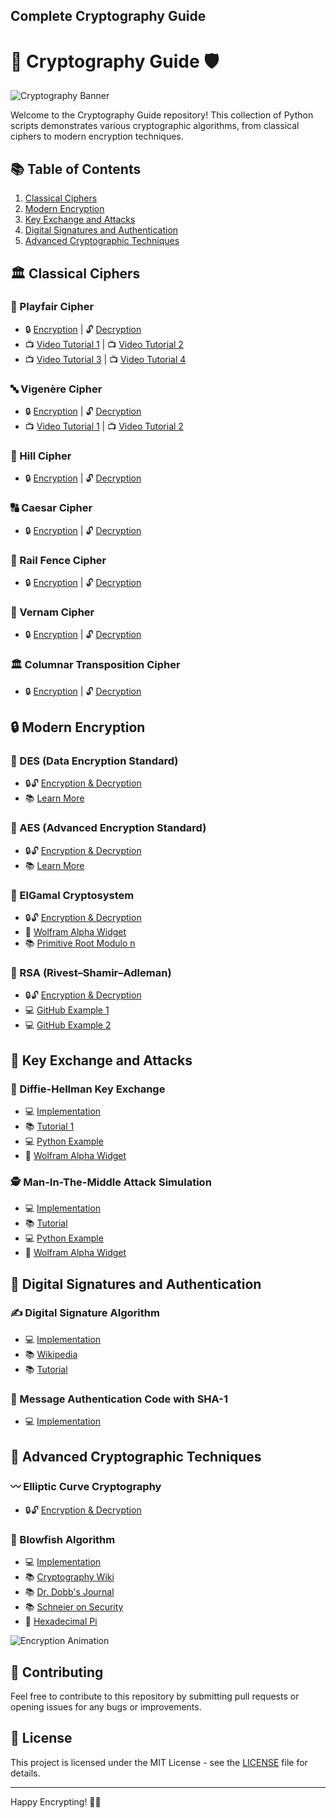 ## Complete Cryptography Guide
# 🔐 Cryptography Guide 🛡️

![Cryptography Banner](https://giphy.com/embed/bkWx4faTOhww8)

Welcome to the Cryptography Guide repository! This collection of Python scripts demonstrates various cryptographic algorithms, from classical ciphers to modern encryption techniques.

## 📚 Table of Contents

1. [Classical Ciphers](#classical-ciphers)
2. [Modern Encryption](#modern-encryption)
3. [Key Exchange and Attacks](#key-exchange-and-attacks)
4. [Digital Signatures and Authentication](#digital-signatures-and-authentication)
5. [Advanced Cryptographic Techniques](#advanced-cryptographic-techniques)

## 🏛️ Classical Ciphers

### 🔡 Playfair Cipher
- 🔒 [Encryption](playfair_encryption.py) | 🔓 [Decryption](playfair_decryption.py)
- 📺 [Video Tutorial 1](https://www.youtube.com/watch?v=U_J2xnhblPg) | 📺 [Video Tutorial 2](https://www.youtube.com/watch?v=O8MxWNfrzho&t=4s)
- 📺 [Video Tutorial 3](https://www.youtube.com/watch?v=66K1tplwYqg&t=5s) | 📺 [Video Tutorial 4](https://www.youtube.com/watch?v=2PUInSjhxNs)

### 🔤 Vigenère Cipher
- 🔒 [Encryption](vigenere_encryption.py) | 🔓 [Decryption](vigenere_decryption.py)
- 📺 [Video Tutorial 1](https://www.youtube.com/watch?v=FAbkLSktxWQ) | 📺 [Video Tutorial 2](https://www.youtube.com/watch?v=zLbZM_MA3qE&t=575s)

### 🔢 Hill Cipher
- 🔒 [Encryption](hill_encryption.py) | 🔓 [Decryption](hill_decryption.py)

### 🔠 Caesar Cipher
- 🔒 [Encryption](caesar_encryption.py) | 🔓 [Decryption](caesar_decryption.py)

### 🚂 Rail Fence Cipher
- 🔒 [Encryption](railfence_encryption.py) | 🔓 [Decryption](railfence_decryption.py)

### 📜 Vernam Cipher
- 🔒 [Encryption](vernam_encryption.py) | 🔓 [Decryption](vernam_decryption.py)

### 🏛️ Columnar Transposition Cipher
- 🔒 [Encryption](columnar_transposition_encryption.py) | 🔓 [Decryption](columnar_transposition_decryption.py)

## 🔒 Modern Encryption

### 🔐 DES (Data Encryption Standard)
- 🔒🔓 [Encryption & Decryption](des_encry_decry.py)
- 📚 [Learn More](https://www.geeksforgeeks.org/data-encryption-standard-des-set-1)

### 🔏 AES (Advanced Encryption Standard)
- 🔒🔓 [Encryption & Decryption](aes_encry_decry.py)
- 📚 [Learn More](https://medium.com/quick-code/aes-implementation-in-python-a82f582f51c2)

### 🧮 ElGamal Cryptosystem
- 🔒🔓 [Encryption & Decryption](elGamel_encry_decry.py)
- 🧮 [Wolfram Alpha Widget](https://www.wolframalpha.com/widgets/view.jsp?id=ef51422db7db201ebc03c8800f41ba99)
- 📚 [Primitive Root Modulo n](https://en.wikipedia.org/wiki/Primitive_root_modulo_n)

### 🔑 RSA (Rivest–Shamir–Adleman)
- 🔒🔓 [Encryption & Decryption](rsa_encry_decry.py)
- 💻 [GitHub Example 1](https://github.com/agottiparthy1/rsa/blob/master/rsa_python)
- 💻 [GitHub Example 2](https://github.com/faisalkhan91/RSA-Algorithm/blob/master/RSA.py)

## 🔑 Key Exchange and Attacks

### 🤝 Diffie-Hellman Key Exchange
- 💻 [Implementation](diff_hellmen_key_exchange.py)
- 📚 [Tutorial 1](https://sublimerobots.com/2015/01/simple-diffie-hellman-example-python/)
- 💻 [Python Example](https://trinket.io/python/d574095364)
- 🧮 [Wolfram Alpha Widget](https://www.wolframalpha.com/widgets/view.jsp?id=ef51422db7db201ebc03c8800f41ba99)

### 🕵️ Man-In-The-Middle Attack Simulation
- 💻 [Implementation](man_in_the_middle.py)
- 📚 [Tutorial](https://sublimerobots.com/2015/01/simple-diffie-hellman-example-python/)
- 💻 [Python Example](https://trinket.io/python/d574095364)
- 🧮 [Wolfram Alpha Widget](https://www.wolframalpha.com/widgets/view.jsp?id=ef51422db7db201ebc03c8800f41ba99)

## 📝 Digital Signatures and Authentication

### ✍️ Digital Signature Algorithm
- 💻 [Implementation](digital_signature.py)
- 📚 [Wikipedia](https://en.wikipedia.org/wiki/Digital_Signature_Algorithm)
- 📚 [Tutorial](https://www.includehelp.com/cryptography/digital-signature-algorithm-dsa.aspx)

### 🔏 Message Authentication Code with SHA-1
- 💻 [Implementation](hmac_with_sha1.py)

## 🚀 Advanced Cryptographic Techniques

### 〰️ Elliptic Curve Cryptography
- 🔒🔓 [Encryption & Decryption](elliptic_curve_encry_decry.py)

### 🐡 Blowfish Algorithm
- 💻 [Implementation](blowfish_encry_decry.py)
- 📚 [Cryptography Wiki](https://cryptography.fandom.com/wiki/Blowfish)
- 📚 [Dr. Dobb's Journal](https://www.drdobbs.com/security/the-blowfish-encryption-algorithm/184409216)
- 📚 [Schneier on Security](https://www.schneier.com/academic/archives/1995/09/the_blowfish_encrypt.html)
- 🧮 [Hexadecimal Pi](https://giordano.github.io/blog/2017-11-21-hexadecimal-pi/)

![Encryption Animation](https://example.com/encryption_animation.gif)

## 🌟 Contributing

Feel free to contribute to this repository by submitting pull requests or opening issues for any bugs or improvements.

## 📜 License

This project is licensed under the MIT License - see the [LICENSE](LICENSE) file for details.

---

Happy Encrypting! 🔐🚀

